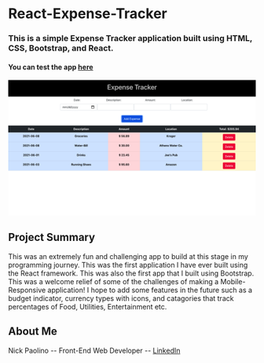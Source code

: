 # React-Expense-Tracker

### This is a simple Expense Tracker application built using HTML, CSS, Bootstrap, and React.
 
#### You can test the app [here](https://nick-p-react-expense-tracker.herokuapp.com/) 

![](./src/ReactExpenseTrackerScreenshot.png)

## Project Summary
This was an extremely fun and challenging app to build at this stage in my programming journey. This was the first 
application I have ever built using the React framework. This was also the first app that I built using Bootstrap. 
This was a welcome relief of some of the challenges of making a Mobile-Responsive application! I hope to add some features in the future such as a budget indicator, currency types with icons, and catagories that track percentages of Food, Utilities, Entertainment etc. 

## About Me

Nick Paolino -- Front-End Web Developer -- [LinkedIn](https://www.linkedin.com/in/nick-paolino-00469291/)